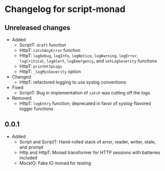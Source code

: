 # Changelog for script-monad

## Unreleased changes

* Added
    * ScriptT: `draft` function
    * HttpT: `catchAnyError` function
    * HttpT: `logDebug`, `logInfo`, `logNotice`, `logWarning`, `logError`, `logCritical`,
      `logAlert`, `logEmergency`, and `setLogSeverity` functions
    * HttpT: `printHttpLogs`
    * HttpT: `_logMinSeverity` option
* Changed
    * HttpT: refactored logging to use syslog conventions
* Fixed
    * ScriptT: Bug in implementation of `catch` was cutting off the logs
* Removed
    * HttpT: `logEntry` function; deprecated in favor of syslog-flavored logger functions

## 0.0.1

* Added
    * Script and ScriptT: Hand-rolled stack of error, reader, writer, state, and prompt
    * Http and HttpT: Monad transformer for HTTP sessions with batteries included
    * MockIO: Fake IO monad for testing
